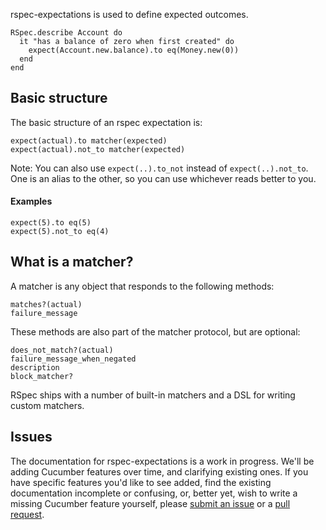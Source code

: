 rspec-expectations is used to define expected outcomes.

    RSpec.describe Account do
      it "has a balance of zero when first created" do
        expect(Account.new.balance).to eq(Money.new(0))
      end
    end

## Basic structure

The basic structure of an rspec expectation is:

    expect(actual).to matcher(expected)
    expect(actual).not_to matcher(expected)

Note: You can also use `expect(..).to_not` instead of `expect(..).not_to`.
      One is an alias to the other, so you can use whichever reads better to you.

#### Examples

    expect(5).to eq(5)
    expect(5).not_to eq(4)

## What is a matcher?

A matcher is any object that responds to the following methods:

    matches?(actual)
    failure_message

These methods are also part of the matcher protocol, but are optional:

    does_not_match?(actual)
    failure_message_when_negated
    description
    block_matcher?

RSpec ships with a number of built-in matchers and a DSL for writing custom
matchers.

## Issues

The documentation for rspec-expectations is a work in progress. We'll be adding
Cucumber features over time, and clarifying existing ones.  If you have
specific features you'd like to see added, find the existing documentation
incomplete or confusing, or, better yet, wish to write a missing Cucumber
feature yourself, please [submit an
issue](http://github.com/rspec/rspec-expectations/issues) or a [pull
request](http://github.com/rspec/rspec-expectations).
